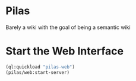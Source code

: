 # Pilas

Barely a wiki with the goal of being a semantic wiki

# Start the Web Interface

```lisp
(ql:quickload "pilas-web")
(pilas/web:start-server)
```
